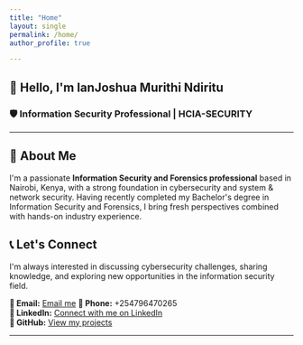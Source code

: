 ```yaml
---
title: "Home"
layout: single
permalink: /home/
author_profile: true

---
```


## 👋 Hello, I'm **IanJoshua Murithi Ndiritu**

### 🛡️ Information Security Professional | HCIA-SECURITY 

---

## 🚀 About Me

I'm a passionate **Information Security and Forensics professional** based in Nairobi, Kenya, with a strong foundation in cybersecurity and system & network security. Having recently completed my Bachelor's degree in Information Security and Forensics, I bring fresh perspectives combined with hands-on industry experience.


## 📞 Let's Connect

I'm always interested in discussing cybersecurity challenges, sharing knowledge, and exploring new opportunities in the information security field.

**📧 Email:** [Email me](mailto:ianjoshuamurithi@gmail.com)
**📱 Phone:** +254796470265  
**💼 LinkedIn:** [Connect with me on LinkedIn](https://www.linkedin.com/in/ianjoshua-murithi/)  
**🐙 GitHub:** [View my projects](https://github.com/ianjoshua-M)

---
